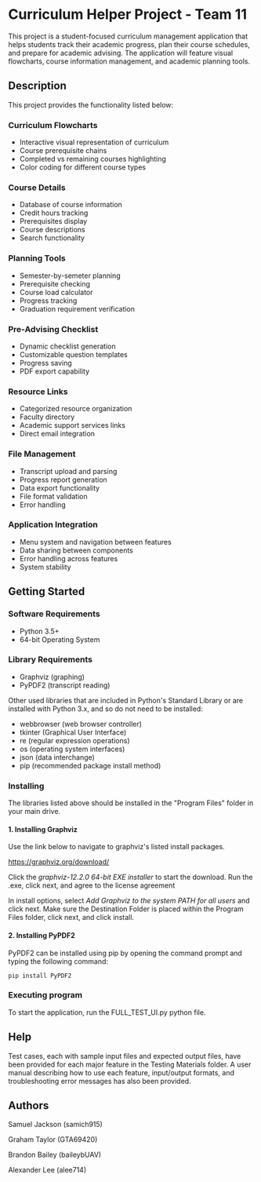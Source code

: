 # Curriculum Helper Project - Team 11

This project is a student-focused curriculum management application that helps students track their academic progress, plan their course schedules, and prepare for academic advising. The application will feature visual flowcharts, course information management, and academic planning tools.

## Description

This project provides the functionality listed below:

### Curriculum Flowcharts
- Interactive visual representation of curriculum
- Course prerequisite chains
- Completed vs remaining courses highlighting
- Color coding for different course types

### Course Details
- Database of course information
- Credit hours tracking
- Prerequisites display
- Course descriptions
- Search functionality

### Planning Tools
- Semester-by-semeter planning
- Prerequisite checking
- Course load calculator
- Progress tracking
- Graduation requirement verification

### Pre-Advising Checklist
- Dynamic checklist generation
- Customizable question templates
- Progress saving
- PDF export capability

### Resource Links
- Categorized resource organization
- Faculty directory
- Academic support services links
- Direct email integration

### File Management
- Transcript upload and parsing
- Progress report generation
- Data export functionality
- File format validation
- Error handling

### Application Integration
- Menu system and navigation between features
- Data sharing between components
- Error handling across features
- System stability

## Getting Started

### Software Requirements

- Python 3.5+
- 64-bit Operating System


### Library Requirements

- Graphviz (graphing)
- PyPDF2 (transcript reading)

Other used libraries that are included in Python's Standard Library or are installed with Python 3.x, and so do not need to be installed:

- webbrowser (web browser controller)
- tkinter (Graphical User Interface)
- re (regular expression operations)
- os (operating system interfaces)
- json (data interchange)
- pip (recommended package install method)


### Installing
The libraries listed above should be installed in the "Program Files" folder in your main drive. 

#### 1. Installing Graphviz
Use the link below to navigate to graphviz's listed install packages.

https://graphviz.org/download/

Click the *graphviz-12.2.0 64-bit EXE installer* to start the download. Run the .exe, click next, and agree to the license agreement

In install options, select *Add Graphviz to the system PATH for all users* and click next. Make sure the Destination Folder is placed within the Program Files folder, click next, and click install.

#### 2. Installing PyPDF2
PyPDF2 can be installed using pip by opening the command prompt and typing the following command:
```
pip install PyPDF2
```

### Executing program

To start the application, run the FULL_TEST_UI.py python file.

## Help

Test cases, each with sample input files and expected output files, have been provided for each major feature in the Testing Materials folder. A user manual describing how to use each feature, input/output formats, and troubleshooting error messages has also been provided.

## Authors

Samuel Jackson (samich915)

Graham Taylor (GTA69420)

Brandon Bailey (baileybUAV)

Alexander Lee (alee714)
